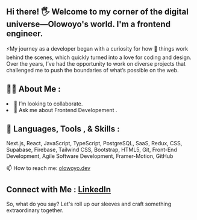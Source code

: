 ## Hi there! 🖐️ Welcome to my corner of the digital universe—Olowoyo's world. I'm a frontend engineer.
⚡My journey as a developer began with a curiosity for how 🌱 things work behind the scenes, which quickly turned into a love for coding and design. 
Over the years, I’ve had the opportunity to work on diverse projects that challenged me to push the boundaries of what’s possible on the web.

## :raising_hand_man: **About Me** :
<li>👯 I’m looking to collaborate.</li>
<li>💬 Ask me about Frontend Developement .</li>

## :wrench: **Languages, Tools , & Skills** :
Next.js,
React,
JavaScript,
TypeScript,
PostgreSQL,
SaaS,
Redux,
CSS,
Supabase,
Firebase,
Tailwind CSS,
Bootstrap,
HTML5,
Git,
Front-End Development,
Agile Software Development,
Framer-Motion,
GitHub

📫 How to reach me: <a href='https://www.olowoyo.dev'>olowoyo.dev</a>

## **Connect with Me** : <a href='https://www.linkedin.com/in/blessing-olowoyo-79815b247/'>LinkedIn</a>

So, what do you say? Let's roll up our sleeves and craft something extraordinary together.

<!--
**Olowoyo/olowoyo** is a ✨ _special_ ✨ repository because its `README.md` (this file) appears on your GitHub profile.

Here are some ideas to get you started:

- 🔭 I’m currently working on ...
- 🌱 I’m currently learning ...
- 👯 I’m looking to collaborate on ...
- 🤔 I’m looking for help with ...
- 💬 Ask me about ...
- 📫 How to reach me: ...
- 😄 Pronouns: ...
- ⚡ Fun fact: ...
-->
